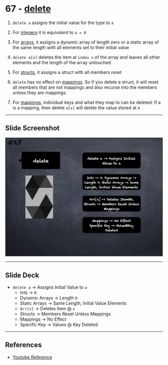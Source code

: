 # 67 - [delete](delete.md)
1. `delete a` assigns the initial value for the type to `a`
    
2. For [integers](Integers.md) it is equivalent to `a = 0`
    
3. For [arrays](Arrays.md), it assigns a dynamic array of length zero or a static array of the same length with all elements set to their initial value
    
4. `delete a[x]` deletes the item at `index x` of the array and leaves all other elements and the length of the array untouched
    
5. For [structs](Structs.md), it assigns a struct with all members reset
    
6. `delete` has no effect on [mappings](Mapping%20Types.md). So if you delete a struct, it will reset all members that are not mappings and also recurse into the members unless they are mappings.
    
7. For [mappings](Mapping%20Types.md), individual keys and what they map to can be deleted: If a is a mapping, then delete `a[x]` will delete the value stored at x

___
## Slide Screenshot
![067.png](../images/solidity101/067.png)
___
## Slide Deck
- `delete a` -> Assigns Initial Value to `a`
	- Ints -> `0`
	- Dynamic Arrays -> Length `0`
	- Static Arrays -> Same Length, Initial Value Elements
	- `Arr[x]` -> Deletes Item @ `x`
	- Structs -> Members Reset Unless Mappings
	- Mappings -> No Effect
	- Specific Key -> Values @ Key Deleted
___
## References
- [Youtube Reference](https://youtu.be/WgU7KKKomMk?t=526)



